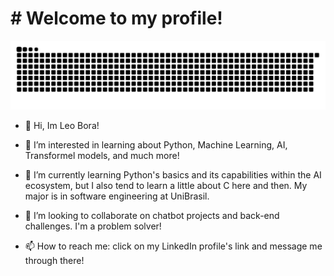 <H1> # Welcome to my profile! </H1>

![snakegrid](https://github.com/leonardobora/leonardobora/blob/output/github-contribution-grid-snake-dark.svg)

- 👋 Hi, Im Leo Bora!

- 👀 I’m interested in learning about Python, Machine Learning, AI, Transformel models, and much more!

- 🌱 I’m currently learning Python's basics and its capabilities within the AI ecosystem, but I also tend to learn a little about C here and then. My major is in software engineering at UniBrasil. 

- 💞️ I’m looking to collaborate on chatbot projects and back-end challenges. I'm a problem solver!

- 📫 How to reach me: click on my LinkedIn profile's link and message me through there!
